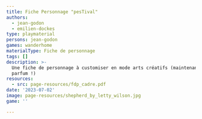 ```yaml
---
title: Fiche Personnage "pesTival"
authors:
  - jean-godon
  - emilien-dockes
type: playmaterial
persons: jean-godon
games: wanderhome
materialType: Fiche de personnage
tags: []
description: >-
  Une fiche de personnage à customiser en mode arts créatifs (maintenant avec du
  parfum !)
resources:
  - src: page-resources/fdp_cadre.pdf
date: '2023-07-02'
image: page-resources/shepherd_by_letty_wilson.jpg
game: ''

---
```










